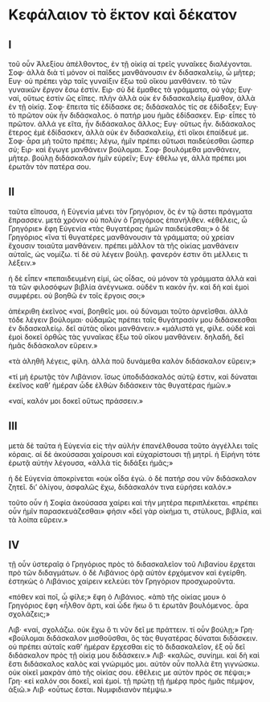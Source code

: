 # Κεφάλαιον τὸ ἕκτον καὶ δέκατον

## Ι

τοῦ οὖν Ἀλεξίου ἀπέλθοντος, ἐν τῇ οἰκίᾳ αἱ τρεῖς γυναῖκες διαλέγονται.
Σοφ· ἀλλὰ διὰ τί μόνον οἱ παῖδες μανθάνουσιν ἐν διδασκαλείῳ, ὦ μῆτερ;
Ευγ· οὐ πρέπει γὰρ ταῖς γυναίξιν ἔξω τοῦ οἴκου μανθάνειν. τὸ τῶν γυναικῶν ἔργον ἔσω ἐστίν.
Ειρ· σὺ δὲ ἔμαθες τὰ γράμματα, οὐ γάρ;
Ευγ· ναί, οὕτως ἐστίν ὣς εἴπες. πλὴν ἀλλὰ οὐκ ἐν διδασκαλείῳ ἔμαθον, ἀλλὰ ἐν τῇ οἰκίᾳ.
Σοφ· ἔπειτα τίς ἐδίδασκε σε; διδάσκαλός τίς σε ἐδίδαξεν;
Ευγ· τὸ πρῶτον οὐκ ἦν διδάσκαλος. ὁ πατήρ μου ἡμᾶς ἐδίδασκεν.
Ειρ· εἶπες τὸ πρῶτον. ἀλλά γε εἴτα, ἦν διδάσκαλος ἄλλος;
Ευγ· οὕτως ἦν. διδάσκαλος ἕτερος ἐμὲ ἐδίδασκεν, ἀλλὰ οὐκ ἐν διδασκαλείῳ, ἐτὶ οἴκοι ἐπαίδευέ με.
Σοφ· ἆρα μὴ τοῦτο πρέπει; λέγω, ἡμῖν πρέπει οὕτωσι παιδεύεσθαι ὥσπερ σύ;
Ειρ· καὶ ἔγωγε μανθάνειν βούλομαι.
Σοφ· βουλόμεθα μανθάνειν, μῆτερ. βούλῃ διδάσκαλον ἡμῖν εὑρεῖν;
Ευγ· ἐθέλω γε, ἀλλὰ πρέπει μοι ἐρωτᾶν τὸν πατέρα σου.

## ΙΙ

ταῦτα εἴπουσα, ἡ Εὐγενία μένει τὸν Γρηγόριον, ὃς ἐν τῷ ἄστει πράγματα ἔπρασσεν. μετὰ χρόνον οὐ πολὺν ὁ Γρηγόριος ἐπανήλθεν. «ἐθέλεις, ὦ Γρηγόριε» ἔφη Εὐγενία «τὰς θυγατέρας ἡμῶν παιδεύεσθαι;» ὁ δὲ Γρηγόριος «ἵνα τί θυγατέρες μανθάνουσιν τὰ γράμματα; οὐ χρείαν ἔχουσιν τοιαῦτα μανθάνειν. πρέπει μᾶλλον τὰ τῆς οἰκίας μανθάνειν αὐταῖς, ὡς νομίζω. τί δὲ σύ λέγειν βούλῃ. φανερόν ἐστιν ὅτι μέλλεις τι λέξειν.»

ἡ δὲ εἶπεν «πεπαιδευμένη εἰμί, ὡς οἶδας, οὐ μόνον τὰ γράμματα ἀλλὰ καὶ τὰ τῶν φιλοσόφων βιβλία ἀνέγνωκα. οὐδέν τι κακόν ἦν. καὶ δὴ καὶ ἐμοὶ συμφέρει. οὐ βοηθῶ ἐν τοῖς ἔργοις σοι;»

ἀπέκριθη ἐκεῖνος «ναί, βοηθεῖς μοι. οὐ δύναμαι τοῦτο ἀρνεῖσθαι. ἀλλὰ τόδε λέγειν βούλομαι· οὐδαμῶς πρέπει ταῖς θυγάτρασίν μου διδάσκεσθαι ἐν διδασκαλείῳ. δεῖ αὐτὰς οἴκοι μανθάνειν.»
«μάλιστά γε, φίλε. οὐδὲ καὶ ἐμοὶ δοκεῖ ὀρθῶς τὰς γυναῖκας ἔξω τοῦ οἴκου μανθάνειν. δηλαδή, δεῖ ἡμᾶς διδάσκαλον εὕρειν.»

«τὰ ἀληθῆ λέγεις, φίλη. ἀλλὰ ποῦ δυνάμεθα καλὸν διδάσκαλον εὕρειν;»

«τί μὴ ἐρωτᾷς τὸν Λιβάνιον. ἴσως ὑποδιδάσκαλός αὐτῷ ἐστιν, καὶ δύναται ἐκεῖνος καθ’ ἡμέραν ὧδε ἐλθὼν διδάσκειν τὰς θυγατέρας ἡμῶν.»

«ναί, καλόν μοι δοκεῖ οὕτως πράσσειν.»

## ΙΙΙ

μετὰ δὲ ταῦτα ἡ Εὐγενία εἰς τὴν αὐλὴν ἐπανέλθουσα τοῦτο ἀγγέλλει ταῖς κόραις. αἱ δὲ ἀκούσασαι χαίρουσι καὶ εὐχαρίστουσι τῇ μητρί. ἡ Εἰρήνη τότε ἐρωτᾷ αὐτὴν λέγουσα, «ἀλλὰ τίς διδάξει ἡμᾶς;»

ἡ δὲ Εὐγενία ἀποκρίνεται «οὐκ οἶδα ἐγώ. ὁ δὲ πατήρ σου νῦν διδάσκαλον ζητεῖ. δι’ ὀλίγου, ἀσφαλῶς ἔχω, διδάσκαλόν τινα εὑρήσει καλόν.»

τοῦτο οὖν ἡ Σοφία ἀκούσασα χαίρει καὶ τὴν μητέρα περιπλέκεται. «πρέπει οὖν ἡμῖν παρασκευάζεσθαι» φήσιν «δεῖ γὰρ οἰκήμα τι, στύλους, βιβλία, καὶ τὰ λοίπα εὕρειν.»

## IV

τῇ οὖν ὑστεραῖᾳ ὁ Γρηγόριος πρὸς τὸ διδασκαλεῖον τοῦ Λιβανίου ἔρχεται πρὸ τῶν διδαγμάτων. ὁ δὲ Λιβάνιος ὁρᾷ αὐτὸν ἐρχόμενον καὶ ἐγείρθη. ἑστηκὼς ὁ Λιβάνιος χαίρειν κελεύει τὸν Γρηγόριον προσχωροῦντα.

«πόθεν καὶ ποῖ, ὦ φίλε;» ἔφη ὁ Λιβάνιος. «ἀπὸ τῆς οἰκίας μου» ὁ Γρηγόριος ἔφη «ἦλθον ἄρτι, καὶ ὧδε ἥκω ὅ τι ἐρωτᾶν βουλόμενος. ἆρα σχολάζεις;»

Λιβ· «ναί, σχολάζω. οὐκ ἔχω ὅ τι νῦν δεῖ με πράττειν. τί οὖν βούλῃ;»
Γρη· «βούλομαι διδάσκαλον μισθοῦσθαι, ὃς τὰς θυγατέρας δύναται διδάσκειν. οὐ πρέπει αὐταῖς καθ’ ἡμέραν ἔρχεσθαι εἰς τὸ διδασκαλεῖον, ἐξ οὗ δεῖ διδάσκαλον πρὸς τῇ οἰκίᾳ μου διδάσκειν.»
Λιβ· «καλῶς, συνίημι. καὶ δὴ καὶ ἔστι διδάσκαλος καλὸς καὶ γνώριμός μοι. αὐτὸν οὖν πολλὰ ἔτη γιγνώσκω. οὐκ οἰκεῖ μακρὰν ἀπὸ τῆς οἰκίας σου. ἐθέλεις με αὐτὸν πρὸς σε πέψαι;»
Γρη· «εἰ καλόν σοι δοκεῖ, καὶ ἐμοί. τῇ πρώτῃ τῇ ἡμέρᾳ πρὸς ἡμᾶς πέμψον, ἀξιῶ.»
Λιβ· «οὗτως ἔσται. Νυμφιδιανὸν πέμψω.»
